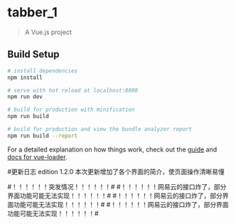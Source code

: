 # tabber_1

> A Vue.js project

## Build Setup

``` bash
# install dependencies
npm install

# serve with hot reload at localhost:8080
npm run dev

# build for production with minification
npm run build

# build for production and view the bundle analyzer report
npm run build --report
```

For a detailed explanation on how things work, check out the [guide](http://vuejs-templates.github.io/webpack/) and [docs for vue-loader](http://vuejs.github.io/vue-loader).

#更新日志
edition 1.2.0
本次更新增加了各个界面的简介，使页面操作清晰易懂

#！！！！！！突发情况！！！！！！#
#！！！！！！网易云的接口炸了，部分界面功能可能无法实现！！！！！！#
#！！！！！！网易云的接口炸了，部分界面功能可能无法实现！！！！！！#
#！！！！！！网易云的接口炸了，部分界面功能可能无法实现！！！！！！#
